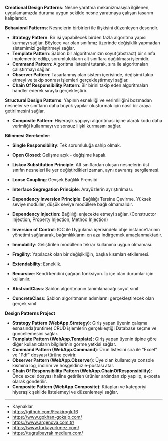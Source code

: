**Creational Design Patterns**: Nesne yaratma mekanizmasıyla ilgilenen, uygulamamızda duruma uygun şekilde nesne yaratmaya çalışan tasarım kalıplarıdır.

**Behavioral Patterns**: Nesnelerin birbirleri ile ilişkisini düzenleyen desendir.
- **Strategy Pattern**: Bir işi yapabilecek birden fazla algoritma yapısı kurmayı sağlar. Böylece var olan sınıfımız üzerinde değişiklik yapmadan sistemimizi geliştirmeyi sağlar.
- **Template Pattern**: Şablon bir algoritmamızın soyut(abstract) bir sınıfa implemente edilip, sorumlulukların alt sınıflara dağıtılması işlemidir.
- **Command Pattern**: Algoritma listesini tutarak, sıra ile algoritmaları çalıştırmayı sağlar.
- **Observer Pattern**: Tasarlanmış olan sistem içerisinde, değişimi takip etmeyi ve takip sonrası işlemleri gerçekleştirmeyi sağlar.
- **Chain Of Responsibility Pattern**: Bir birini takip eden algoritmaları handler ederek sırayla gerçekleştirir.

**Structural Design Patterns**: Yapının esnekliği ve verimliliğini bozmadan nesneler ve sınıfların daha büyük yapılar oluşturmak için nasıl bir araya getirilmesini sağlar.
- **Composite Pattern**: Hiyeraşik yapıyıyı algoritması içine alarak kodu daha verimliği kullanmayı ve sonsuz ilişki kurmasını sağlar.

**Bilinmesi Gerekenler**:
- **Single Responsibility**: Tek sorumluluğa sahip olmak.
- **Open Closed**: Gelişme açık - değişime kapalı.
- **Liskov Substitution Principle**: Alt sınıflardan oluşan nesnelerin üst sınıfın nesneleri ile yer değiştirdikleri zaman, aynı davranışı sergilemesi.
- **Loose Coupling**: Gevşek Bağlılık Prensibi
- **Interface Segregation Principle**: Arayüzlerin ayrıştırılması.
- **Dependency Inversion Principle**: Bağlılığı Tersine Çevirme. Yüksek seviye modüller, düşük seviye modüllere bağlı olmamalıdır.
- **Dependency Injection**: Bağlılığı enjecekte etmeyi sağlar. (Constructor Injection, Property Injection, Method Injection)

- **Inversion of Control**: IOC ile Uygulama içerisindeki obje instance’larının yönetimi sağlanarak, bağımlılıklarını en aza indirgemek amaçlanmaktadır.

- **Immobility**: Geliştirilen modüllerin tekrar kullanıma uygun olmaması.
- **Fragility**: Yapılacak olan bir değişikliğin, başka kısımları etkilemesi.
- **Extendability**: Esneklik.
- **Recursive**: Kendi kendini çağıran fonksiyon. İç içe olan durumlar için kullanılır.  

- **AbstractClass**: Şablon algoritmanın tanımlanacağı soyut sınıf.
- **ConcreteClass**: Şablon algoritmanın adımlarını gerçekleştirecek olan gerçek sınıf.


**Design Patterns Project**
- **Strategy Pattern (WebApp.Strategy)**: Giriş yapan üyenin çalışma esnasında(runtime) CRUD işlemlerin gerçekleştiği Database seçme ve güncellemesini sağlar.
- **Template Pattern (WebApp.Template)**: Giriş yapan üyenin tipine göre diğer kullanıcıların bilgilerinin görme yetkisi sağlar.
- **Command Pattern (WebApp.Command)**: Ürün listesini sıra ile "Excel" ve "Pdf" dosyası türüne çevirir.
- **Observer Pattern (WebApp.Observer)**: Üye olan kullanıcıya console kısmına log, indirim ve hoşgeldiniz e-postası atar.
- **Chain Of Responsibility Pattern (WebApp.ChainOfResponsibility)**: Önce excel dosyası haline getirilen ürünler ardından zip yapılıp, e-posta olarak gönderilir.
- **Composite Pattern (WebApp.Composite)**: Kitapları ve kategoriyi hiyeraşik şekilde listelemeyi ve düzenlemeyi sağlar.
---------------------------------------------------------

- Kaynaklar
- https://github.com/Fcakiroglu16
- https://www.gokhan-gokalp.com/
- https://www.argenova.com.tr/
- https://www.turkayurkmez.com/
- https://tugrulbayrak.medium.com/
